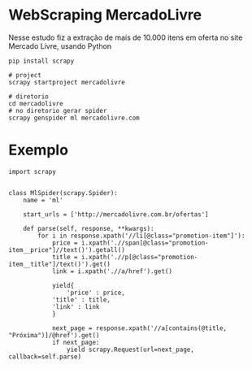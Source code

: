 # WebScraping MercadoLivre
Nesse estudo fiz a extração de mais de 10.000 itens em oferta no site Mercado Livre, usando Python

```#  install
pip install scrapy 

# project
scrapy startproject mercadolivre

# diretorio
cd mercadolivre
# no diretorio gerar spider
scrapy genspider ml mercadolivre.com
```
# Exemplo

```
import scrapy


class MlSpider(scrapy.Spider):
    name = 'ml'

    start_urls = ['http://mercadolivre.com.br/ofertas']

    def parse(self, response, **kwargs):
        for i in response.xpath('//li[@class="promotion-item"]'):
            price = i.xpath('.//span[@class="promotion-item__price"]//text()').getall()
            title = i.xpath('.//p[@class="promotion-item__title"]/text()').get()
            link = i.xpath('.//a/href').get()

            yield{
                'price' : price, 
            'title' : title, 
            'link' : link
            }

            next_page = response.xpath('//a[contains(@title, "Próxima")]/@href').get()
            if next_page:
                yield scrapy.Request(url=next_page, callback=self.parse)
``` 
